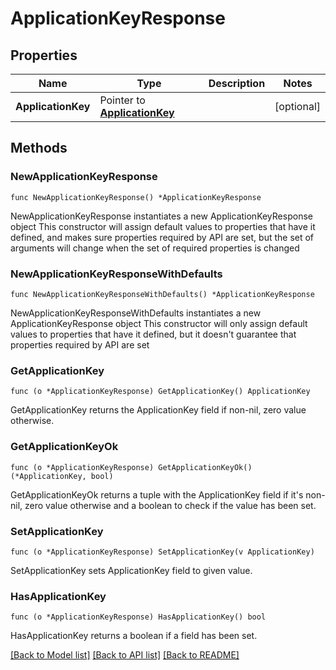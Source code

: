 # ApplicationKeyResponse

## Properties

Name | Type | Description | Notes
---- | ---- | ----------- | ------
**ApplicationKey** | Pointer to [**ApplicationKey**](ApplicationKey.md) |  | [optional] 

## Methods

### NewApplicationKeyResponse

`func NewApplicationKeyResponse() *ApplicationKeyResponse`

NewApplicationKeyResponse instantiates a new ApplicationKeyResponse object
This constructor will assign default values to properties that have it defined,
and makes sure properties required by API are set, but the set of arguments
will change when the set of required properties is changed

### NewApplicationKeyResponseWithDefaults

`func NewApplicationKeyResponseWithDefaults() *ApplicationKeyResponse`

NewApplicationKeyResponseWithDefaults instantiates a new ApplicationKeyResponse object
This constructor will only assign default values to properties that have it defined,
but it doesn't guarantee that properties required by API are set

### GetApplicationKey

`func (o *ApplicationKeyResponse) GetApplicationKey() ApplicationKey`

GetApplicationKey returns the ApplicationKey field if non-nil, zero value otherwise.

### GetApplicationKeyOk

`func (o *ApplicationKeyResponse) GetApplicationKeyOk() (*ApplicationKey, bool)`

GetApplicationKeyOk returns a tuple with the ApplicationKey field if it's non-nil, zero value otherwise
and a boolean to check if the value has been set.

### SetApplicationKey

`func (o *ApplicationKeyResponse) SetApplicationKey(v ApplicationKey)`

SetApplicationKey sets ApplicationKey field to given value.

### HasApplicationKey

`func (o *ApplicationKeyResponse) HasApplicationKey() bool`

HasApplicationKey returns a boolean if a field has been set.


[[Back to Model list]](../README.md#documentation-for-models) [[Back to API list]](../README.md#documentation-for-api-endpoints) [[Back to README]](../README.md)


